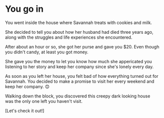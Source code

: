 # You go in
You went inside the house where Savannah treats with cookies and milk.

She decided to tell you about how her husband had died three years ago, along with the struggles and life experiences she encountered.

After about an hour or so, she got her purse and gave you $20. Even though you didn't candy, at least you got money.

She gave you the money to let you know how much she appericated you listening to her story and keep her company since she's lonely every day.

As soon as you left her house, you felt bad of how everything turned out for Savannah. You decided to make a promise to visit her every weekend
and keep her company. 😊

Walking down the block, you discovered this creepy dark looking house was the only one left you haven't visit.  

[Let's check it out!]